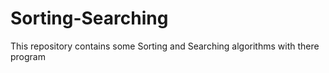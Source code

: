 # Sorting-Searching
This repository contains some Sorting and Searching algorithms with there program
